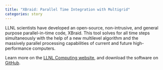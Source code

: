 ```yaml
---
title: "XBraid: Parallel Time Integration with Multigrid"
categories: story
---
```


LLNL scientists have developed an open-source, non-intrusive, and general purpose parallel-in-time code, XBraid. This tool solves for all time steps simultaneously with the help of a new multilevel algorithm and the massively parallel processing capabilities of current and future high-performance computers.

Learn more on the [LLNL Computing website](https://computing.llnl.gov/projects/parallel-time-integration-multigrid), and download the software on [GitHub](https://github.com/XBraid/xbraid).
